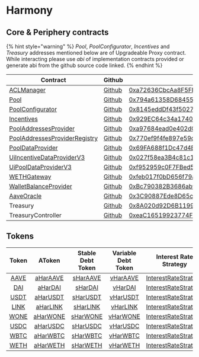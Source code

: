 # Harmony

## Core & Periphery contracts

{% hint style="warning" %}
_Pool_, _PoolConfigurator_, _Incentives_ and _Treasury_ addresses mentioned below are of Upgradeable Proxy contract. While interacting please use _abi_ of implementation contracts provided or generate abi from the github source code linked.&#x20;
{% endhint %}

| Contract                                                                                                       | Github                                                                                                                        | Address                                                                                                                                   |
| -------------------------------------------------------------------------------------------------------------- | ----------------------------------------------------------------------------------------------------------------------------- | ----------------------------------------------------------------------------------------------------------------------------------------- |
| [ACLManager](https://docs.aave.com/developers/core-contracts/aclmanager)                                       | [Github](https://github.com/aave/aave-v3-core/blob/master/contracts/protocol/configuration/ACLManager.sol)                    | [0xa72636CbcAa8F5FF95B2cc47F3CDEe83F3294a0B](https://explorer.harmony.one/address/0xa72636cbcaa8f5ff95b2cc47f3cdee83f3294a0b?activeTab=7) |
| [Pool](https://docs.aave.com/developers/core-contracts/pool)                                                   | [Github](https://github.com/aave/aave-v3-core/blob/master/contracts/protocol/pool/Pool.sol)                                   | [0x794a61358D6845594F94dc1DB02A252b5b4814aD](https://explorer.harmony.one/address/0x794a61358d6845594f94dc1db02a252b5b4814ad?activeTab=7) |
| [PoolConfigurator](https://docs.aave.com/developers/core-contracts/poolconfigurator)                           | [Github](https://github.com/aave/aave-v3-core/blob/master/contracts/protocol/pool/PoolConfigurator.sol)                       | [0x8145eddDf43f50276641b55bd3AD95944510021E](https://explorer.harmony.one/address/0x8145edddf43f50276641b55bd3ad95944510021e?activeTab=7) |
| [Incentives](https://docs.aave.com/developers/periphery-contracts/rewardscontroller)                           | [Github](https://github.com/aave/aave-v3-periphery/blob/master/contracts/rewards/RewardsController.sol)                       | [0x929EC64c34a17401F460460D4B9390518E5B473e](https://explorer.harmony.one/address/0x929ec64c34a17401f460460d4b9390518e5b473e?activeTab=7) |
| [PoolAddressesProvider](https://docs.aave.com/developers/core-contracts/pooladdressesprovider)                 | [Github](https://github.com/aave/aave-v3-core/blob/master/contracts/protocol/configuration/PoolAddressesProvider.sol)         | [0xa97684ead0e402dC232d5A977953DF7ECBaB3CDb](https://explorer.harmony.one/address/0xa97684ead0e402dc232d5a977953df7ecbab3cdb?activeTab=7) |
| [PoolAddressesProviderRegistry](https://docs.aave.com/developers/core-contracts/pooladdressesproviderregistry) | [Github](https://github.com/aave/aave-v3-core/blob/master/contracts/protocol/configuration/PoolAddressesProviderRegistry.sol) | [0x770ef9f4fe897e59daCc474EF11238303F9552b6](https://explorer.harmony.one/address/0x770ef9f4fe897e59dacc474ef11238303f9552b6?activeTab=7) |
| [PoolDataProvider](https://docs.aave.com/developers/core-contracts/aaveprotocoldataprovider)                   | [Github](https://github.com/aave/aave-v3-core/blob/master/contracts/misc/AaveProtocolDataProvider.sol)                        | [0x69FA688f1Dc47d4B5d8029D5a35FB7a548310654](https://explorer.harmony.one/address/0x69fa688f1dc47d4b5d8029d5a35fb7a548310654?activeTab=7) | 
| [UiIncentiveDataProviderV3](https://docs.aave.com/developers/periphery-contracts/uiincentivedataproviderv3)    | [Github](https://github.com/aave/aave-v3-periphery/blob/master/contracts/misc/UiIncentiveDataProviderV3.sol)                  | [0x027f58ea3B4c81c1ceeFAdE9c56375545a6E75F4](https://explorer.harmony.one/address/0x027f58ea3b4c81c1ceefade9c56375545a6e75f4?activeTab=7) | 
| [UiPoolDataProviderV3](https://docs.aave.com/developers/periphery-contracts/uipooldataproviderv3)              | [Github](https://github.com/aave/aave-v3-periphery/blob/master/contracts/misc/UiPoolDataProviderV3.sol)                       | [0xf952959c0F7FBed55786749219FECd8cd0ec8441](https://explorer.harmony.one/address/0xf952959c0f7fbed55786749219fecd8cd0ec8441?activeTab=7) | 
| [WETHGateway](https://docs.aave.com/developers/periphery-contracts/wethgateway)                                | [Github](https://github.com/aave/aave-v3-periphery/blob/master/contracts/misc/WETHGateway.sol)                                | [0xfeb017f0bD656f79afBf2D39c52052A4E2157e31](https://explorer.harmony.one/address/0xfeb017f0bD656f79afBf2D39c52052A4E2157e31?activeTab=7) | 
| [WalletBalanceProvider](https://docs.aave.com/developers/periphery-contracts/walletbalanceprovider)            | [Github](https://github.com/aave/aave-v3-periphery/blob/master/contracts/misc/WalletBalanceProvider.sol)                      | [0xBc790382B3686abffE4be14A030A96aC6154023a](https://explorer.harmony.one/address/0xbc790382b3686abffe4be14a030a96ac6154023a?activeTab=7) | 
| [AaveOracle](https://docs.aave.com/developers/core-contracts/aaveoracle)                                       | [Github](https://github.com/aave/aave-v3-core/blob/master/contracts/misc/AaveOracle.sol)                                      | [0x3C90887Ede8D65ccb2777A5d577beAb2548280AD](https://explorer.harmony.one/address/0x3c90887ede8d65ccb2777a5d577beab2548280ad?activeTab=7) | 
| Treasury                                                                                                       | [Github](https://github.com/aave/aave-v3-periphery/blob/master/contracts/treasury/Collector.sol)                              | [0x8A020d92D6B119978582BE4d3EdFdC9F7b28BF31](https://explorer.harmony.one/address/0x8a020d92d6b119978582be4d3edfdc9f7b28bf31?activeTab=7) |
| TreasuryController                                                                                             | [Github](https://github.com/aave/aave-v3-periphery/blob/master/contracts/treasury/CollectorController.sol)                    | [0xeaC16519923774Fd7723d3D5E442a1e2E46BA962](https://explorer.harmony.one/address/0xeac16519923774fd7723d3d5e442a1e2e46ba962?activeTab=7) |

## Tokens

| Token   | AToken | Stable Debt Token  | Variable Debt Token  | Interest Rate Strategy |
| :-----: | :----: | :----------------: | :------------------: | :--------------------: |
| [AAVE](https://explorer.harmony.one/address/0xcF323Aad9E522B93F11c352CaA519Ad0E14eB40F) | [aHarAAVE](https://explorer.harmony.one/address/0xf329e36C7bF6E5E86ce2150875a84Ce77f477375) | [sHarAAVE](https://explorer.harmony.one/address/0xfAeF6A702D15428E588d4C0614AEFb4348D83D48) | [vHarAAVE](https://explorer.harmony.one/address/0xE80761Ea617F66F96274eA5e8c37f03960ecC679) | [InterestRateStrategy](https://explorer.harmony.one/address/0x4aa694e6c06d6162d95be98a2df6a521d5a7b521) |
| [DAI](https://explorer.harmony.one/address/0xEf977d2f931C1978Db5F6747666fa1eACB0d0339) | [aHarDAI](https://explorer.harmony.one/address/0x82E64f49Ed5EC1bC6e43DAD4FC8Af9bb3A2312EE) | [sHarDAI](https://explorer.harmony.one/address/0xd94112B5B62d53C9402e7A60289c6810dEF1dC9B) | [vHarDAI](https://explorer.harmony.one/address/0x8619d80FB0141ba7F184CbF22fd724116D9f7ffC)| [InterestRateStrategy](https://explorer.harmony.one/address/0xa9f3c3cae095527061e6d270dbe163693e6fda9d) |
| [USDT](https://explorer.harmony.one/address/0x3C2B8Be99c50593081EAA2A724F0B8285F5aba8f) | [aHarUSDT](https://explorer.harmony.one/address/0x6ab707Aca953eDAeFBc4fD23bA73294241490620) | [sHarUSDT](https://explorer.harmony.one/address/0x70eFfc565DB6EEf7B927610155602d31b670e802) | [vHarUSDT](https://explorer.harmony.one/address/0xfb00AC187a8Eb5AFAE4eACE434F493Eb62672df7) | [InterestRateStrategy](https://explorer.harmony.one/address/0xf4a0039F2d4a2EaD5216AbB6Ae4C4C3AA2dB9b82) |
| [LINK](https://explorer.harmony.one/address/0x218532a12a389a4a92fC0C5Fb22901D1c19198aA) | [aHarLINK](https://explorer.harmony.one/address/0x191c10Aa4AF7C30e871E70C95dB0E4eb77237530) | [sHarLINK](https://explorer.harmony.one/address/0x89D976629b7055ff1ca02b927BA3e020F22A44e4) | [vHarLINK](https://explorer.harmony.one/address/0x953A573793604aF8d41F306FEb8274190dB4aE0e) | [InterestRateStrategy](https://explorer.harmony.one/address/0x4aa694e6c06d6162d95be98a2df6a521d5a7b521) |
| [WONE](https://explorer.harmony.one/address/0xcF664087a5bB0237a0BAd6742852ec6c8d69A27a) | [aHarWONE](https://explorer.harmony.one/address/0x6d80113e533a2C0fe82EaBD35f1875DcEA89Ea97) | [sHarWONE](https://explorer.harmony.one/address/0xF15F26710c827DDe8ACBA678682F3Ce24f2Fb56E) | [vHarWONE](https://explorer.harmony.one/address/0x4a1c3aD6Ed28a636ee1751C69071f6be75DEb8B8) | [InterestRateStrategy](https://explorer.harmony.one/address/0x4aa694e6c06d6162d95be98a2df6a521d5a7b521) |
| [USDC](https://explorer.harmony.one/address/0x985458E523dB3d53125813eD68c274899e9DfAb4) | [aHarUSDC](https://explorer.harmony.one/address/0x625E7708f30cA75bfd92586e17077590C60eb4cD) | [sHarUSDC](https://explorer.harmony.one/address/0x307ffe186F84a3bc2613D1eA417A5737D69A7007) | [vHarUSDC](https://explorer.harmony.one/address/0xFCCf3cAbbe80101232d343252614b6A3eE81C989) | [InterestRateStrategy](https://explorer.harmony.one/address/0xf4a0039F2d4a2EaD5216AbB6Ae4C4C3AA2dB9b82) |
| [WBTC](https://explorer.harmony.one/address/0x3095c7557bCb296ccc6e363DE01b760bA031F2d9) | [aHarWBTC](https://explorer.harmony.one/address/0x078f358208685046a11C85e8ad32895DED33A249) | [sHarWBTC](https://explorer.harmony.one/address/0x633b207Dd676331c413D4C013a6294B0FE47cD0e) | [vHarWBTC](https://explorer.harmony.one/address/0x92b42c66840C7AD907b4BF74879FF3eF7c529473) | [InterestRateStrategy](https://explorer.harmony.one/address/0x4aa694e6c06d6162d95be98a2df6a521d5a7b521) |
| [WETH](https://explorer.harmony.one/address/0x6983D1E6DEf3690C4d616b13597A09e6193EA013) | [aHarWETH](https://explorer.harmony.one/address/0xe50fA9b3c56FfB159cB0FCA61F5c9D750e8128c8) | [sHarWETH](https://explorer.harmony.one/address/0xD8Ad37849950903571df17049516a5CD4cbE55F6) | [vHarWETH](https://explorer.harmony.one/address/0x0c84331e39d6658Cd6e6b9ba04736cC4c4734351) | [InterestRateStrategy](https://explorer.harmony.one/address/0x4aa694e6c06d6162d95be98a2df6a521d5a7b521) |
